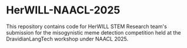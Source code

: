 # HerWILL-NAACL-2025
This repository contains code for HerWILL STEM Research team's submission for the misogynistic meme detection competition held at the DravidianLangTech workshop under NAACL 2025.
